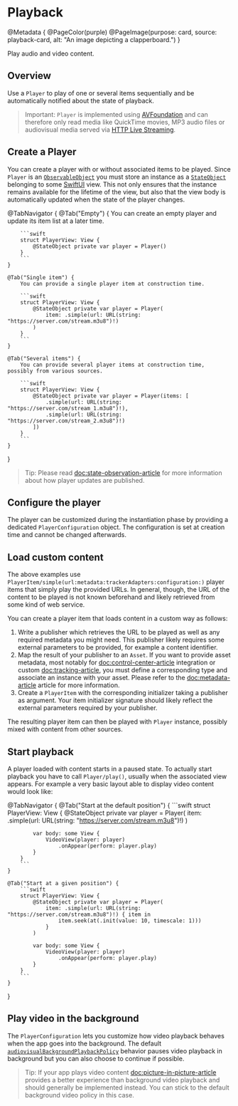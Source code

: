 # Playback

@Metadata {
    @PageColor(purple)
    @PageImage(purpose: card, source: playback-card, alt: "An image depicting a clapperboard.")
}

Play audio and video content.

## Overview

Use a ``Player`` to play of one or several items sequentially and be automatically notified about the state of playback.

> Important: ``Player`` is implemented using [AVFoundation](https://developer.apple.com/documentation/avfoundation) and can therefore only read media like QuickTime movies, MP3 audio files or audiovisual media served via [HTTP Live Streaming](https://developer.apple.com/documentation/http-live-streaming/hls-authoring-specification-for-apple-devices).

## Create a Player

You can create a player with or without associated items to be played. Since ``Player`` is an [`ObservableObject`](https://developer.apple.com/documentation/combine/observableobject) you must store an instance as a [`StateObject`](https://developer.apple.com/documentation/swiftui/stateobject) belonging to some [SwiftUI](https://developer.apple.com/documentation/swiftui) view. This not only ensures that the instance remains available for the lifetime of the view, but also that the view body is automatically updated when the state of the player changes.

@TabNavigator {
    @Tab("Empty") {
        You can create an empty player and update its item list at a later time.

        ```swift
        struct PlayerView: View {
            @StateObject private var player = Player()
        }
        ```
    }

    @Tab("Single item") {
        You can provide a single player item at construction time.

        ```swift
        struct PlayerView: View {
            @StateObject private var player = Player(
                item: .simple(url: URL(string: "https://server.com/stream.m3u8")!)
            )
        }
        ```
    }

    @Tab("Several items") {
        You can provide several player items at construction time, possibly from various sources.

        ```swift
        struct PlayerView: View {
            @StateObject private var player = Player(items: [
                .simple(url: URL(string: "https://server.com/stream_1.m3u8")!),
                .simple(url: URL(string: "https://server.com/stream_2.m3u8")!)
            ])
        }
        ```
    }
}

> Tip: Please read <doc:state-observation-article> for more information about how player updates are published.

## Configure the player

The player can be customized during the instantiation phase by providing a dedicated ``PlayerConfiguration`` object. The configuration is set at creation time and cannot be changed afterwards.

## Load custom content

The above examples use ``PlayerItem/simple(url:metadata:trackerAdapters:configuration:)`` player items that simply play the provided URLs. In general, though, the URL of the content to be played is not known beforehand and likely retrieved from some kind of web service.

You can create a player item that loads content in a custom way as follows:

1. Write a publisher which retrieves the URL to be played as well as any required metadata you might need. This publisher likely requires some external parameters to be provided, for example a content identifier.
2. Map the result of your publisher to an ``Asset``. If you want to provide asset metadata, most notably for <doc:control-center-article> integration or custom <doc:tracking-article>, you must define a corresponding type and associate an instance with your asset. Please refer to the <doc:metadata-article> article for more information.
3. Create a ``PlayerItem`` with the corresponding initializer taking a publisher as argument. Your item initializer signature should likely reflect the external parameters required by your publisher.

The resulting player item can then be played with ``Player`` instance, possibly mixed with content from other sources.

## Start playback

A player loaded with content starts in a paused state. To actually start playback you have to call ``Player/play()``, usually when the associated view appears. For example a very basic layout able to display video content would look like:

<!-- markdownlint-disable MD034 -->
@TabNavigator {
    @Tab("Start at the default position") {
        ```swift
        struct PlayerView: View {
            @StateObject private var player = Player(
                item: .simple(url: URL(string: "https://server.com/stream.m3u8")!)
            )

            var body: some View {
                VideoView(player: player)
                    .onAppear(perform: player.play)
            }
        }
        ```
    }

    @Tab("Start at a given position") {
        ```swift
        struct PlayerView: View {
            @StateObject private var player = Player(
                item: .simple(url: URL(string: "https://server.com/stream.m3u8")!) { item in
                    item.seek(at(.init(value: 10, timescale: 1)))
                }
            )

            var body: some View {
                VideoView(player: player)
                    .onAppear(perform: player.play)
            }
        }
        ```
    }
}
<!-- markdownlint-restore -->

## Play video in the background

The ``PlayerConfiguration`` lets you customize how video playback behaves when the app goes into the background. The default [`audiovisualBackgroundPlaybackPolicy`](https://developer.apple.com/documentation/avfoundation/avplayer/3787548-audiovisualbackgroundplaybackpol) behavior pauses video playback in background but you can also choose to continue if possible.

> Tip: If your app plays video content <doc:picture-in-picture-article> provides a better experience than background video playback and should generally be implemented instead. You can stick to the default background video policy in this case.
